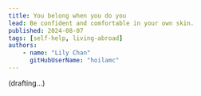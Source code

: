 ```yaml
---
title: You belong when you do you
lead: Be confident and comfortable in your own skin.
published: 2024-08-07
tags: [self-help, living-abroad]
authors:
    - name: "Lily Chan"
      gitHubUserName: "hoilamc"
---
```

(drafting...)